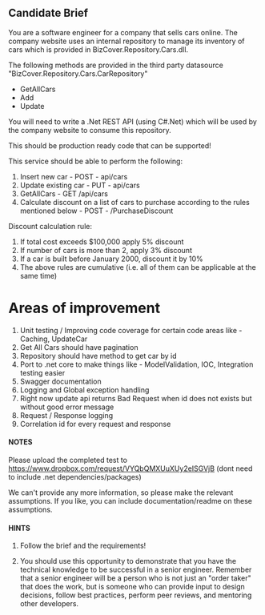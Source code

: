 ## Candidate Brief 

You are a software engineer for a company that sells cars online.
The company website uses an internal repository to manage its inventory of cars which is provided in BizCover.Repository.Cars.dll.

The following methods are provided in the third party datasource "BizCover.Repository.Cars.CarRepository"

* GetAllCars 
* Add
* Update

You will need to write a .Net REST API (using C#.Net) which will be used by the company website to consume this repository. 

This should be production ready code that can be supported!

This service should be able to perform the following:
1. Insert new car - POST - api/cars
2. Update existing car - PUT - api/cars
3. GetAllCars - GET /api/cars
4. Calculate discount on a list of cars to purchase according to the rules mentioned below - POST - /PurchaseDiscount

Discount calculation rule:
1. If total cost exceeds $100,000 apply 5% discount
2. If number of cars is more than 2, apply 3% discount
3. If a car is built before January 2000, discount it by 10% 
4. The above rules are cumulative (i.e. all of them can be applicable at the same time)

# Areas of improvement
1. Unit testing / Improving code coverage for certain code areas like - Caching, UpdateCar
2. Get All Cars should have pagination
3. Repository should have method to get car by id
4. Port to .net core to make things like - ModelValidation, IOC, Integration testing easier
5. Swagger documentation
6. Logging and Global exception handling
7. Right now update api returns Bad Request when id does not exists but without good error message
8. Request / Response logging
9. Correlation id for every request and response

#### NOTES

Please upload the completed test to https://www.dropbox.com/request/VYQbQMXUuXUy2eISGVjB (dont need to include .net dependencies/packages)

We can't provide any more information, so please make the relevant assumptions. 
If you like, you can include documentation/readme on these assumptions.


#### HINTS

1. Follow the brief and the requirements!

2. You should use this opportunity to demonstrate that you have the technical knowledge to be successful in a senior engineer.
Remember that a senior engineer will be a person who is not just an "order taker" that does the work, but is someone who can provide input to design decisions, follow best practices, perform peer reviews, and mentoring other developers.